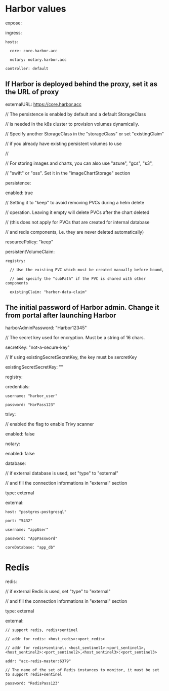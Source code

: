 # Harbor values
expose:

  ingress:

    hosts:

      core: core.harbor.acc

      notary: notary.harbor.acc

    controller: default



## If Harbor is deployed behind the proxy, set it as the URL of proxy

externalURL: https://core.harbor.acc



// The persistence is enabled by default and a default StorageClass

// is needed in the k8s cluster to provision volumes dynamically.

// Specify another StorageClass in the "storageClass" or set "existingClaim"

// if you already have existing persistent volumes to use

//

// For storing images and charts, you can also use "azure", "gcs", "s3",

// "swift" or "oss". Set it in the "imageChartStorage" section

persistence:

  enabled: true

  // Setting it to "keep" to avoid removing PVCs during a helm delete

  // operation. Leaving it empty will delete PVCs after the chart deleted

  // (this does not apply for PVCs that are created for internal database

  // and redis components, i.e. they are never deleted automatically)

  resourcePolicy: "keep"

  persistentVolumeClaim:

    registry:

      // Use the existing PVC which must be created manually before bound,

      // and specify the "subPath" if the PVC is shared with other components

      existingClaim: "harbor-data-claim"



## The initial password of Harbor admin. Change it from portal after launching Harbor

harborAdminPassword: "Harbor12345"



// The secret key used for encryption. Must be a string of 16 chars.

secretKey: "not-a-secure-key"

// If using existingSecretSecretKey, the key must be sercretKey

existingSecretSecretKey: ""



registry:

  credentials:

    username: "harbor_user"

    password: "HarPass123"



trivy:

  // enabled the flag to enable Trivy scanner

  enabled: false



notary:

  enabled: false



database:

  // if external database is used, set "type" to "external"

  // and fill the connection informations in "external" section

  type: external

  external:

    host: "postgres-postgresql"

    port: "5432"

    username: "appUser"

    password: "AppPassword"

    coreDatabase: "app_db"


# Redis

redis:

  // if external Redis is used, set "type" to "external"

  // and fill the connection informations in "external" section

  type: external

  external:

    // support redis, redis+sentinel

    // addr for redis: <host_redis>:<port_redis>

    // addr for redis+sentinel: <host_sentinel1>:<port_sentinel1>,<host_sentinel2>:<port_sentinel2>,<host_sentinel3>:<port_sentinel3>

    addr: "acc-redis-master:6379"

    // The name of the set of Redis instances to monitor, it must be set to support redis+sentinel

    password: "RedisPass123"
